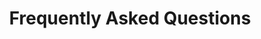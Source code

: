 ---
title: Frequently Asked Questions
linkTitle: FAQs
type: docs
description: "Frequently Asked Questions"
weight: 1
---